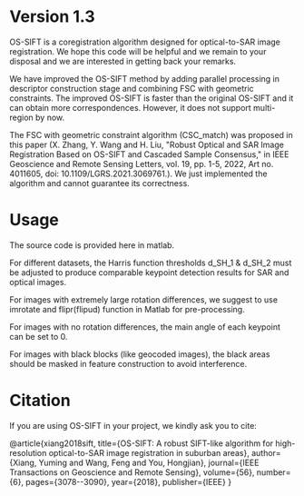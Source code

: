 # Version 1.3
OS-SIFT is a coregistration algorithm designed for optical-to-SAR image registration. We hope this code will be helpful and we remain to your disposal and we are interested in getting back your remarks. 

We have improved the OS-SIFT method by adding parallel processing in descriptor construction stage and combining FSC with geometric constraints. The improved OS-SIFT is faster than the original OS-SIFT and it can obtain more correspondences. However, it does not support multi-region by now. 

The FSC with geometric constraint algorithm (CSC_match) was proposed in this paper (X. Zhang, Y. Wang and H. Liu, "Robust Optical and SAR Image Registration Based on OS-SIFT and Cascaded Sample Consensus," in IEEE Geoscience and Remote Sensing Letters, vol. 19, pp. 1-5, 2022, Art no. 4011605, doi: 10.1109/LGRS.2021.3069761.). We just implemented the algorithm and cannot guarantee its correctness.

# Usage
The source code is provided here in matlab.

For different datasets, the Harris function thresholds d_SH_1 & d_SH_2 must be adjusted to produce comparable keypoint detection results for SAR and optical images.

For images with extremely large rotation differences, we suggest to use imrotate and flipr(flipud) function in Matlab for pre-processing.

For images with no rotation differences, the main angle of each keypoint can be set to 0.

For images with black blocks (like geocoded images), the black areas should be masked in feature construction to avoid interference. 

# Citation
If you are using OS-SIFT in your project, we kindly ask you to cite:

@article{xiang2018sift,
  title={OS-SIFT: A robust SIFT-like algorithm for high-resolution optical-to-SAR image registration in suburban areas},
  author={Xiang, Yuming and Wang, Feng and You, Hongjian},
  journal={IEEE Transactions on Geoscience and Remote Sensing},
  volume={56},
  number={6},
  pages={3078--3090},
  year={2018},
  publisher={IEEE}
}
